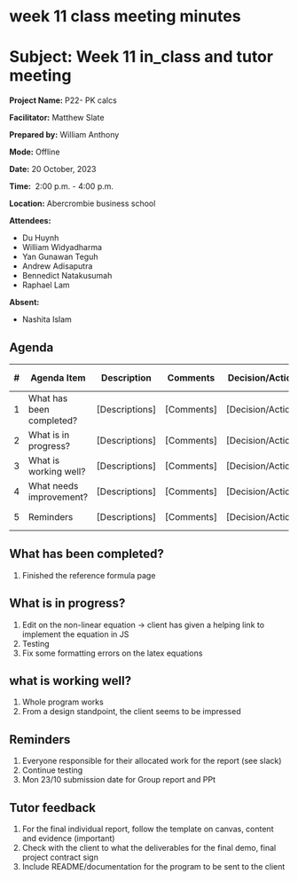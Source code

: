 # week 11 class meeting minutes

# **Subject: Week 11 in_class and tutor meeting**

**Project Name:** P22- PK calcs

**Facilitator:** Matthew Slate

**Prepared by:** William Anthony

**Mode:** Offline

**Date:** 20 October, 2023

**Time:**  2:00 p.m. - 4:00 p.m.

**Location:** Abercrombie business school

**Attendees:** 
- Du Huynh
- William Widyadharma
- Yan Gunawan Teguh
- Andrew Adisaputra
- Bennedict Natakusumah
- Raphael Lam

**Absent:**

- Nashita Islam

## **Agenda**

| # | Agenda Item | Description | Comments | Decision/Action | Who? | Items for Escalation |
| --- | --- | --- | --- | --- | --- | --- |
| 1 | What has been completed? | [Descriptions] | [Comments] | [Decision/Action] | [Who?] | [Items for Escalation] |
| 2 | What is in progress? | [Descriptions] | [Comments] | [Decision/Action] | [Who?] | [Items for Escalation] |
| 3 | What is working well? | [Descriptions] | [Comments] | [Decision/Action] | [Who?] | [Items for Escalation] |
| 4 | What needs improvement? | [Descriptions] | [Comments] | [Decision/Action] | [Who?] | [Items for Escalation] |
| 5 | Reminders | [Descriptions] | [Comments] | [Decision/Action] | [Who?] | [Items for Escalation] |

## What has been completed?

1. Finished the reference formula page

## What is in progress?
1. Edit on the non-linear equation -> client has given a helping link to implement the equation in JS
2. Testing
3. Fix some formatting errors on the latex equations


## what is working well?

1. Whole program works 
2. From a design standpoint, the client seems to be impressed

## Reminders

1. Everyone responsible for their allocated work for the report (see slack)
2. Continue testing
3. Mon 23/10 submission date for Group report and PPt

## Tutor feedback

1. For the final individual report, follow the template on canvas, content and evidence (important)
2. Check with the client to what the deliverables for the final demo, final project contract sign
3. Include README/documentation for the program to be sent to the client